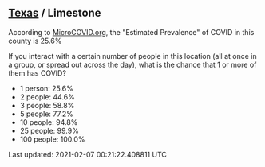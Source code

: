 
## [Texas](/united-states/texas) / Limestone

According to [MicroCOVID.org](http://microcovid.org),
the "Estimated Prevalence" of COVID in this county is 25.6%

If you interact with a certain number of people in this location
(all at once in a group, or spread out across the day), what is the chance that
1 or more of them has COVID?

- 1 person: 25.6%
- 2 people: 44.6%
- 3 people: 58.8%
- 5 people: 77.2%
- 10 people: 94.8%
- 25 people: 99.9%
- 100 people: 100.0%

Last updated: 2021-02-07 00:21:22.408811 UTC
